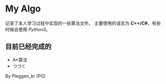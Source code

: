 # My Algo
记录了本人学习过程中实现的一些算法文件。
主要使用的语言为 **C++/C#**，有些时候会使用 *Python3*。

## 目前已经完成的
- A*算法
- つづく

By Pleggen_kr (PG)